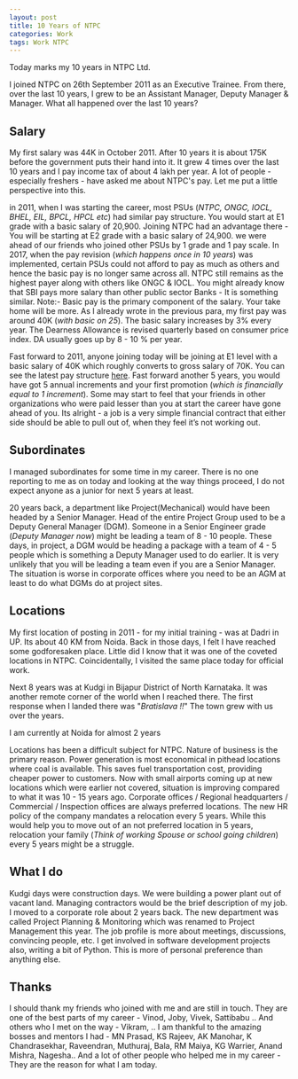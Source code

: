 ```yaml
---
layout: post
title: 10 Years of NTPC
categories: Work
tags: Work NTPC
---
```


Today marks my 10 years in NTPC Ltd.


I joined NTPC on 26th September 2011 as an Executive Trainee. From there, over the last 10 years, I grew to be an Assistant Manager, Deputy Manager & Manager. What all happened over the last 10 years?


## Salary

My first salary was 44K in October 2011. After 10 years it is about 175K before the government puts their hand into it. It grew 4 times over the last 10 years and I pay income tax of about 4 lakh per year. A lot of people - especially freshers - have asked me about NTPC's pay. Let me put a little perspective into this.


in 2011, when I was starting the career, most PSUs (*NTPC, ONGC, IOCL, BHEL, EIL, BPCL, HPCL etc*) had similar pay structure. You would start at E1 grade with a basic salary of 20,900. Joining NTPC had an advantage there - You will be starting at E2 grade with a basic salary of 24,900. we were ahead of our friends who joined other PSUs by 1 grade and 1 pay scale. In 2017, when the pay revision (*which happens once in 10 years*) was implemented, certain PSUs could not afford to pay as much as others and hence the basic pay is no longer same across all. NTPC still remains as the highest payer along with others like ONGC & IOCL. You might already know that SBI pays more salary than other public sector Banks - It is something similar. Note:-  Basic pay is the primary component of the salary. Your take home will be more. As I already wrote in the previous para, my first pay was around 40K (*with basic on 25*). The basic salary increases by 3% every year. The Dearness Allowance is revised quarterly based on consumer price index. DA usually goes up by 8 - 10 % per year. 


Fast forward to 2011, anyone joining today will be joining at E1 level with a basic salary of 40K which roughly converts to gross salary of 70K. You can see the latest pay structure [here](https://www.ntpc.co.in/en/rti/details/statement-monthly-remuneration-received-each-officers-and-employees-including-system-compensation). Fast forward another 5 years, you would have got 5 annual increments and your first promotion (*which is financially equal to 1 increment*). Some may start to feel that your friends in other organizations who were paid lesser than you at start the career have gone ahead of you. Its alright - a job is a very simple financial contract that either side should be able to pull out of, when they feel it’s not working out.


## Subordinates

I managed subordinates for some time in my career. There is no one reporting to me as on today and looking at the way things proceed, I do not expect anyone as a junior for next 5 years at least.


20 years back, a department like Project(Mechanical) would have been headed by a Senior Manager. Head of the entire Project Group used to be a Deputy General Manager (DGM). Someone in a Senior Engineer grade (*Deputy Manager now*) might be leading a team of 8 - 10 people. These days, in project, a DGM would be heading a package with a team of 4 - 5 people which is something a Deputy Manager used to do earlier. It is very unlikely that you will be leading a team even if you are a Senior Manager. The situation is worse in corporate offices where you need to be an AGM at least to do what DGMs do at project sites.


## Locations

My first location of posting in 2011 - for my initial training -  was at Dadri in UP. Its about 40 KM from Noida. Back in those days, I felt I have reached some godforesaken  place. Little did I know that it was one of the coveted locations in  NTPC. Coincidentally, I visited the same place today for official work.


Next 8 years was at Kudgi in Bijapur District of North Karnataka. It was another remote corner of the world when I reached there. The first response when I landed there was "*Bratislava !!*" The town grew with us over the years.


I am currently at Noida for almost 2 years 


Locations has been a difficult subject for NTPC. Nature of business is the primary reason. Power generation is most economical in pithead locations where coal is available. This saves fuel transportation cost, providing cheaper power to customers. Now with small airports coming up at new locations which were earlier not covered, situation is improving compared to what it was 10 - 15 years ago. Corporate offices / Regional headquarters / Commercial  / Inspection offices are always preferred locations. The new HR policy of the company mandates a relocation every 5 years. While this would help you to move out of an not preferred location in 5 years, relocation your family (*Think of working Spouse or school going children*) every 5 years might be a struggle. 


## What I do

Kudgi days were construction days. We were building a power plant out of vacant land. Managing contractors would be the brief description of my job. I moved to a corporate role about 2 years back. The  new department was called Project Planning & Monitoring which was renamed to Project Management this year. The job profile is more about meetings, discussions, convincing people, etc. I get involved in software development projects also, writing a bit of Python. This is more of personal preference than anything else. 


## Thanks

I should thank my friends who joined with me and are still in touch. They are one of the best parts of my career - Vinod, Joby, Vivek, Sattibabu .. And others who I met on the way - Vikram,   .. I am thankful to the amazing bosses and mentors I had -  MN Prasad, KS Rajeev, AK Manohar, K Chandrasekhar, Raveendran, Muthuraj, Bala, RM Maiya, KG Warrier, Anand Mishra,  Nagesha.. And a lot of other people who helped me in my career - They are the reason for what I am today.
